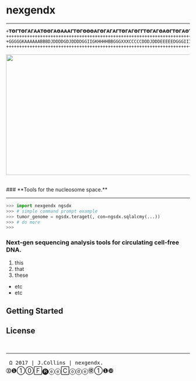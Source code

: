 # **__nexgendx__**

-----------------------
```++++++++++++++++++++++++++++++++++++++++++++++++++++++++++++++++++++++++++++++++++++++++++++++++++++
+𝝩𝝝𝝘𝝩𝝝𝝘𝝖𝝘𝝖𝝖𝝩𝝝𝝝𝝘𝝖𝝝𝝖𝝖𝝖𝝘𝝩𝝝𝝘𝝝𝝝𝝝𝝖𝝘𝝝𝝘𝝖𝝘𝝖𝝘𝝩𝝝𝝘𝝖𝝘𝝝𝝘𝝘𝝩𝝝𝝘𝝖𝝘𝝝𝝖𝝝𝝘𝝩𝝝𝝘𝝖𝝝𝝩𝝩𝝝𝝖𝝘𝝖𝝝𝝩𝝩𝝝𝝘𝝖𝝖𝝝𝝩𝝖𝝖𝝝𝝩𝝩𝝝𝝩𝝖𝝖𝝖𝝖𝝝𝝩𝝩𝝝𝝩𝝖𝝖𝝝𝝩𝝩𝝝𝝝𝝩𝝩
++++++++++++++++++++++++++++++++++++++++++++++++++++++++++++++++++++++++++++++++++++++++++++++++++++++++++++++
+GGGGGKAAAAAABBBDJDDDDGDJDDDDGGIIGKHHHHBBGGGXXXCCCCCDDDJDDDEEEEEDGGGIIIGGGGLGLGLKHHHHHKGGDJHHHHKGGDEJKKKJLKPKL
++++++++++++++++++++++++++++++++++++++++++++++++++++++++++++++++++++++++++++++++++++++++++++++++++++++++++++++
```

<img src="https://c1.staticflickr.com/3/2903/33396363580_b8905436ed_c.jpg" 
align="center" width=900 height=330>

<br>
### **Tools for the nucleosome space.**
<br>

----------------------

```python
>>> import nexgendx ngsdx
>>> # simple command prompt example
>>> tumor_genome = ngsdx.teraget(, con=ngsdx.sqlalcmy(...))
>>> # do more
>>> 

```

### Next-gen sequencing analysis tools for circulating cell-free DNA. 
1. this
2. that
3. these
 - etc
 - etc 


## Getting Started

## License 





<br>




---------
<big>`` Ω 2017 | J.Collins | nexgendx.``     ➉❶①⓪🄵🅡ⓔⓔ🄲ⓞⓓⓔ㊝①❶❿</big>
